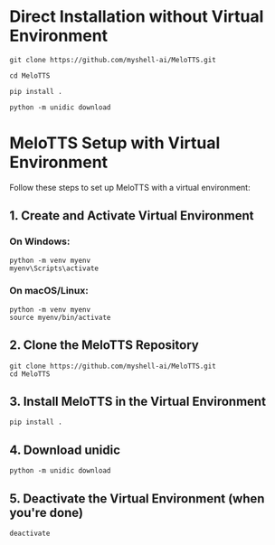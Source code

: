 # Direct Installation without Virtual Environment
```
git clone https://github.com/myshell-ai/MeloTTS.git
```
```
cd MeloTTS
```
```
pip install .
```
```
python -m unidic download
```


# MeloTTS Setup with Virtual Environment

Follow these steps to set up MeloTTS with a virtual environment:

## 1. Create and Activate Virtual Environment

### On Windows:
```
python -m venv myenv
myenv\Scripts\activate
```
### On macOS/Linux:
```
python -m venv myenv
source myenv/bin/activate
```
## 2. Clone the MeloTTS Repository
```
git clone https://github.com/myshell-ai/MeloTTS.git
cd MeloTTS
```
## 3. Install MeloTTS in the Virtual Environment
```
pip install .
```
## 4. Download unidic
```
python -m unidic download
```
## 5. Deactivate the Virtual Environment (when you're done)
```
deactivate
```




